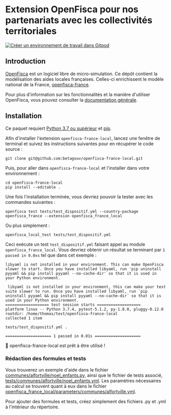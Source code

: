# Extension OpenFisca pour nos partenariats avec les collectivités territoriales

[![Créer un environnement de travail dans Gitpod](https://camo.githubusercontent.com/1eb1ddfea6092593649f0117f7262ffa8fbd3017/68747470733a2f2f676974706f642e696f2f627574746f6e2f6f70656e2d696e2d676974706f642e737667)](https://gitpod-referer.now.sh/api/gitpod-referer-redirect)


## Introduction

[OpenFisca](https://www.openfisca.fr/) est un logiciel libre de micro-simulation. Ce dépôt contient la modélisation des aides locales françaises. Celles-ci enrichissent le modèle national de la France, [openfisca-france](https://github.com/openfisca/openfisca-france#openfisca-france).

Pour plus d'information sur les fonctionnalités et la manière d'utiliser OpenFisca, vous pouvez consulter la [documentation générale](https:/openfisca.org/doc/).


## Installation

Ce paquet requiert [Python 3.7 ou supérieur](https://www.python.org/downloads/) et [pip](https://pip.pypa.io/en/stable/installing/).

Afin d'installer l'extension `openfisca-france-local`, lancez une fenêtre de terminal et suivez les instructions suivantes pour en récupérer le code source :

```shell
git clone git@github.com:betagouv/openfisca-france-local.git
```

Puis, pour aller dans `openfisca-france-local` et l'installer dans votre environnement :

```shell
cd openfisca-france-local
pip install --editable .
```

Une fois l'installation terminée, vous devriez pouvoir la tester avec les commandes suivantes :

```shell
openfisca test tests/test_dispositif.yml --country-package openfisca_france --extension openfisca_france_local
```

Ou plus simplement :

```shell
openfisca_local_test tests/test_dispositif.yml
```

Ceci exécute un test `test_dispositif.yml` faisant appel au module `openfisca_france_local`. Vous devriez obtenir un résultat se terminant par `1 passed in 0.0xs` tel que dans cet exemple :

```shell
libyaml is not installed in your environment. This can make OpenFisca slower to start. Once you have installed libyaml, run 'pip uninstall pyyaml && pip install pyyaml --no-cache-dir' so that it is used in your Python environment.

 libyaml is not installed in your environment, this can make your test suite slower to run. Once you have installed libyaml, run `pip uninstall pyyaml && pip install pyyaml --no-cache-dir` so that it is used in your Python environment.
=================== test session starts ===================
platform linux -- Python 3.7.4, pytest-5.1.2, py-1.8.0, pluggy-0.12.0
rootdir: /home/thomas/test/openfisca-france-local
collected 1 item                                          

tests/test_dispositif.yml .

==================== 1 passed in 0.01s ====================
```

:tada: openfisca-france-local est prêt à être utilisé !

### Rédaction des formules et tests

Vous trouverez un exemple d'aide dans le fichier [communes/alfortville/noel_enfants.py](https://github.com/betagouv/openfisca-france-local/blob/master/openfisca_france_local/communes/alfortville/noel_enfants.py#L57-L71), ainsi que le fichier de tests associé, [tests/communes/alfortville/noel_enfants.yml](https://github.com/betagouv/openfisca-france-local/blob/master/tests/communes/alfortville/noel_enfants.yml#L50-L56). Les paramètres nécessaires au calcul se trouvent quant à eux dans le fichier [openfisca_france_local/parameters/communes/alfortville.yml](https://github.com/betagouv/openfisca-france-local/blob/master/openfisca_france_local/parameters/communes/alfortville.yml).

Pour ajouter des formules et tests, créez simplement des fichiers .py et .yml à l'intérieur du répertoire.
